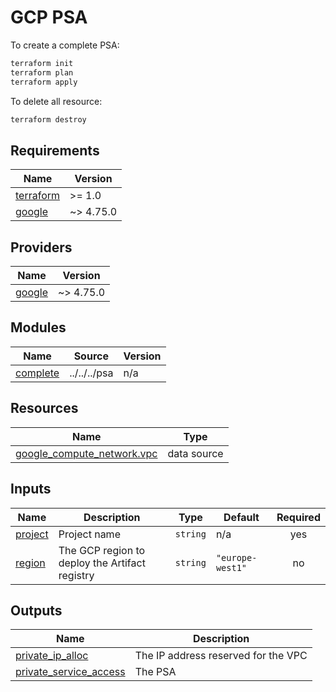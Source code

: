 # GCP PSA

To create a complete PSA:

```bash
terraform init
terraform plan
terraform apply
```

To delete all resource:

```bash
terraform destroy
```

<!-- BEGIN_TF_DOCS -->
## Requirements

| Name | Version |
|------|---------|
| <a name="requirement_terraform"></a> [terraform](#requirement\_terraform) | >= 1.0 |
| <a name="requirement_google"></a> [google](#requirement\_google) | ~> 4.75.0 |

## Providers

| Name | Version |
|------|---------|
| <a name="provider_google"></a> [google](#provider\_google) | ~> 4.75.0 |

## Modules

| Name | Source | Version |
|------|--------|---------|
| <a name="module_complete"></a> [complete](#module\_complete) | ../../../psa | n/a |

## Resources

| Name | Type |
|------|------|
| [google_compute_network.vpc](https://registry.terraform.io/providers/hashicorp/google/latest/docs/data-sources/compute_network) | data source |

## Inputs

| Name | Description | Type | Default | Required |
|------|-------------|------|---------|:--------:|
| <a name="input_project"></a> [project](#input\_project) | Project name | `string` | n/a | yes |
| <a name="input_region"></a> [region](#input\_region) | The GCP region to deploy the Artifact registry | `string` | `"europe-west1"` | no |

## Outputs

| Name | Description |
|------|-------------|
| <a name="output_private_ip_alloc"></a> [private\_ip\_alloc](#output\_private\_ip\_alloc) | The IP address reserved for the VPC |
| <a name="output_private_service_access"></a> [private\_service\_access](#output\_private\_service\_access) | The PSA |
<!-- END_TF_DOCS -->